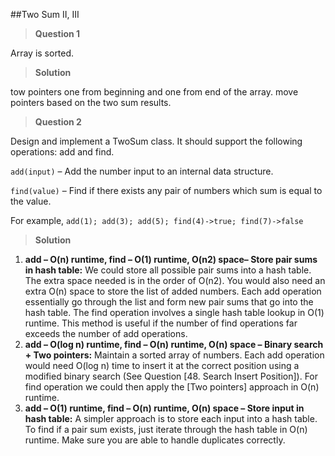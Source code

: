 ##Two Sum II, III
> **Question 1**

Array is sorted.

>**Solution**

tow pointers one from beginning and one from end of the array. move pointers based on the two sum results.

> **Question 2**

Design and implement a TwoSum class. It should support the following operations: add and find.

`add(input)` – Add the number input to an internal data structure.

`find(value)` – Find if there exists any pair of numbers which sum is equal to the value.

For example,
`add(1); add(3); add(5); find(4)->true; find(7)->false`


>**Solution**

1. **add – O(n) runtime, find – O(1) runtime, O(n2) space– Store pair sums in hash table:**
We could store all possible pair sums into a hash table. The extra space needed is in the order of O(n2). You would also need an extra O(n) space to store the list of added numbers. Each add operation essentially go through the list and form new pair sums that go into the hash table. The find operation involves a single hash table lookup in O(1) runtime.
This method is useful if the number of find operations far exceeds the number of add operations.
2. **add – O(log n) runtime, find – O(n) runtime, O(n) space – Binary search + Two pointers:**
Maintain a sorted array of numbers. Each add operation would need O(log n) time to insert it at the correct position using a modified binary search (See Question [48. Search Insert Position]). For find operation we could then apply the [Two pointers] approach in O(n) runtime.
3. **add – O(1) runtime, find – O(n) runtime, O(n) space – Store input in hash table:**
A simpler approach is to store each input into a hash table. To find if a pair sum exists, just iterate through the hash table in O(n) runtime. Make sure you are able to handle duplicates correctly.
